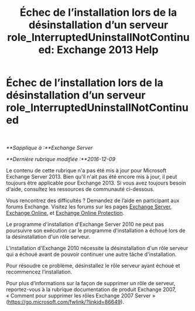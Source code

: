 ﻿---
title: 'Échec de l’installation lors de la désinstallation d’un serveur role_InterruptedUninstallNotContinued: Exchange 2013 Help'
TOCTitle: Échec de l’installation lors de la désinstallation d’un serveur role_InterruptedUninstallNotContinued
ms:assetid: 187967b2-cb28-45d7-8858-2a083c1ebe58
ms:mtpsurl: https://technet.microsoft.com/fr-fr/library/ms.exch.setupreadiness.interrupteduninstallnotcontinued(v=EXCHG.150)
ms:contentKeyID: 50477683
ms.date: 05/23/2018
mtps_version: v=EXCHG.150
ms.translationtype: MT
---

# Échec de l’installation lors de la désinstallation d’un serveur role\_InterruptedUninstallNotContinued

 

_**Sapplique à :**Exchange Server_

_**Dernière rubrique modifiée :**2016-12-09_

Le contenu de cette rubrique n'a pas été mis à jour pour Microsoft Exchange Server 2013. Bien qu'il n'ait pas été encore mis à jour, il peut toujours être applicable pour Exchange 2013. Si vous avez toujours besoin d'aide, consultez les ressources de communauté ci-dessous.

Vous rencontrez des difficultés ? Demandez de l’aide en participant aux forums Exchange. Visitez les forums sur les pages [Exchange Server](https://go.microsoft.com/fwlink/p/?linkid=60612), [Exchange Online](https://go.microsoft.com/fwlink/p/?linkid=267542), et [Exchange Online Protection](https://go.microsoft.com/fwlink/p/?linkid=285351).

Le programme d'installation d'Exchange Server 2010 ne peut pas poursuivre son exécution car le programme d'installation a échoué lors de la désinstallation d'un rôle serveur.

L'installation d'Exchange 2010 nécessite la désinstallation d'un rôle serveur qui a échoué avant de pouvoir continuer une autre tâche d'installation.

Pour résoudre ce problème, désinstallez le rôle serveur ayant échoué et recommencez l’installation.

Pour plus d’informations sur la façon de supprimer un rôle de serveur, reportez-vous à la rubrique documentation de produit Exchange 2007, « Comment pour supprimer les rôles Exchange 2007 Server » (<https://go.microsoft.com/fwlink/?linkid=86649>).

